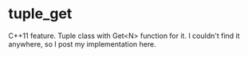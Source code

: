 tuple_get
=========

C++11 feature. Tuple class with Get&lt;N> function for it. I couldn't find it anywhere, so I post my implementation here.
